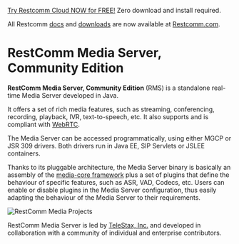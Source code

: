 


[Try Restcomm Cloud NOW for FREE!](https://www.restcomm.com/sign-up/) Zero download and install required.


All Restcomm [docs](https://www.restcomm.com/docs/) and [downloads](https://www.restcomm.com/downloads/) are now available at [Restcomm.com](https://www.restcomm.com).



# RestComm Media Server, Community Edition

**RestComm Media Server, Community Edition** (RMS) is a standalone real-time Media Server developed in Java.

It offers a set of rich media features, such as streaming, conferencing, recording, playback, IVR, text-to-speech, etc.
It also supports and is compliant with [WebRTC](http://www.webrtc.org/).

The Media Server can be accessed programmatically, using either MGCP or JSR 309 drivers.
Both drivers run in Java EE, SIP Servlets or JSLEE containers.

Thanks to its pluggable architecture, the Media Server binary is basically an assembly of the [media-core framework](https://github.com/RestComm/media-core) plus a set of plugins that define the behaviour of specific features, such as ASR, VAD, Codecs, etc.
Users can enable or disable plugins in the Media Server configuration, thus easily adapting the behaviour of the Media Server to their requirements.  

![RestComm Media Projects](http://www.plantuml.com/plantuml/png/TL1B2iCW4Drx2ib-2j5j5hdADDeY-0bgUlvEJB6YPEFuvdtWpPeondmuosYO5swPJquhWx25g2UEYP-VWNq6LqYQ0vTq_EW8bEmLsk2lc3yS3BiztiR3N7GNcEz4eX69Ev5iH9Anim5V06fsjn3zedeUfU3FHh35eiEoOaPFIMiwhzehElCN)

RestComm Media Server is led by [TeleStax, Inc.](http://www.telestax.com) and developed in collaboration with a community of individual and enterprise contributors.

